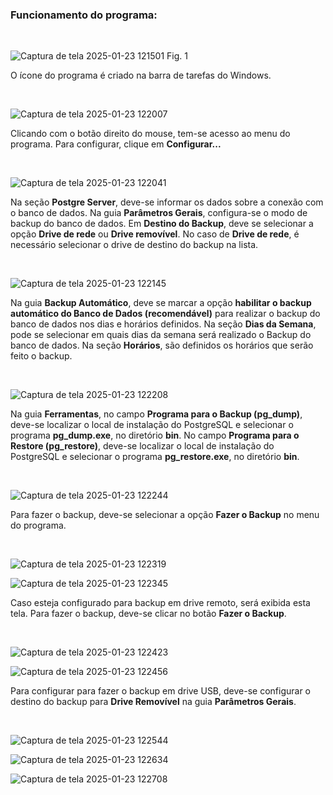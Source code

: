 <h3>Funcionamento do programa:</h3>

<br>

![Captura de tela 2025-01-23 121501](https://github.com/user-attachments/assets/ef9e740d-2f68-40f1-9ad7-d1082703b65d)
Fig. 1

O ícone do programa é criado na barra de tarefas do Windows.

<br>

![Captura de tela 2025-01-23 122007](https://github.com/user-attachments/assets/1769051b-d820-40c0-b67f-7f36ae1076c6)

Clicando com o botão direito do mouse, tem-se acesso ao menu do programa. Para configurar, clique em <b>Configurar...</b>

<br>

![Captura de tela 2025-01-23 122041](https://github.com/user-attachments/assets/5595d2ef-b714-4e14-abe9-587d4c152b62)

Na seção <b>Postgre Server</b>, deve-se informar os dados sobre a conexão com o banco de dados. Na guia <b>Parâmetros Gerais</b>, configura-se o modo de backup do banco de dados. Em <b>Destino do Backup</b>, deve se selecionar a opção <b>Drive de rede</b> ou <b>Drive removível</b>. No caso de <b>Drive de rede</b>, é necessário selecionar o drive de destino do backup na lista.

<br>

![Captura de tela 2025-01-23 122145](https://github.com/user-attachments/assets/766ad957-5d42-402d-a554-935eafb3c453)

Na guia <b>Backup Automático</b>, deve se marcar a opção <b>habilitar o backup automático do Banco de Dados (recomendável)</b> para realizar o backup do banco de dados nos dias e horários definidos. Na seção <b>Dias da Semana</b>, pode se selecionar em quais dias da semana será realizado o Backup do banco de dados. Na seção <b>Horários</b>, são definidos os horários que serão feito o backup.

<br>

![Captura de tela 2025-01-23 122208](https://github.com/user-attachments/assets/b9377eb3-f7f9-431b-9fa8-01b7591ac0f9)

Na guia <b>Ferramentas</b>, no campo <b>Programa para o Backup (pg_dump)</b>, deve-se localizar o local de instalação do PostgreSQL e selecionar o programa <b>pg_dump.exe</b>, no diretório <b>bin</b>. No campo <b>Programa para o Restore (pg_restore)</b>, deve-se localizar o local de instalação do PostgreSQL e selecionar o programa <b>pg_restore.exe</b>, no diretório <b>bin</b>.

<br>

![Captura de tela 2025-01-23 122244](https://github.com/user-attachments/assets/d2942588-cd21-4ac7-88ff-78a1744ce0b3)

Para fazer o backup, deve-se selecionar a opção <b>Fazer o Backup</b> no menu do programa.

<br>

![Captura de tela 2025-01-23 122319](https://github.com/user-attachments/assets/a9cf4042-3d37-47e6-94ab-9a2069dc19e8)

![Captura de tela 2025-01-23 122345](https://github.com/user-attachments/assets/228cd1c0-a27d-47cd-b463-6f3f0d9585c9)

Caso esteja configurado para backup em drive remoto, será exibida esta tela. Para fazer o backup, deve-se clicar no botão <b>Fazer o Backup</b>.

<br>

![Captura de tela 2025-01-23 122423](https://github.com/user-attachments/assets/0b1d11dd-1fa7-4c00-bb29-1fb444c0688c)

![Captura de tela 2025-01-23 122456](https://github.com/user-attachments/assets/7e306768-35f6-4b43-9c89-df84e3d83e06)

Para configurar para fazer o backup em drive USB, deve-se configurar o destino do backup para <b>Drive Removível</b> na guia <b>Parâmetros Gerais</b>.

<br>

![Captura de tela 2025-01-23 122544](https://github.com/user-attachments/assets/674ec696-f51d-4363-84dd-715e17c3b9de)

![Captura de tela 2025-01-23 122634](https://github.com/user-attachments/assets/95e23017-0445-4c02-9205-b44d3da3d16f)

![Captura de tela 2025-01-23 122708](https://github.com/user-attachments/assets/7db744e0-76fd-495b-a3bd-3e77dd800cd7)


